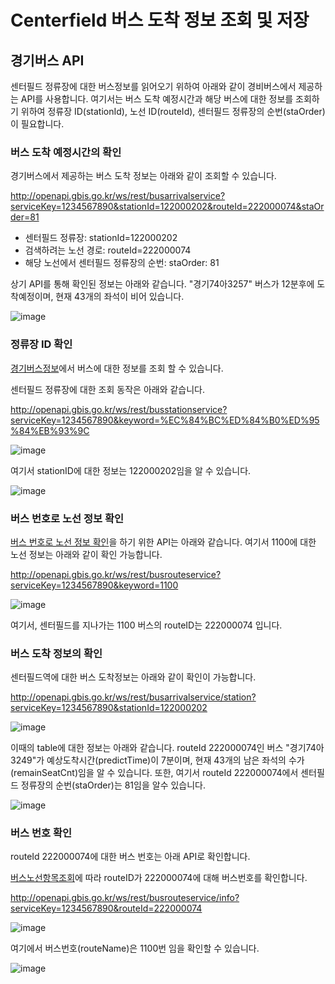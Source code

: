 
# Centerfield 버스 도착 정보 조회 및 저장

## 경기버스 API

센터필드 정류장에 대한 버스정보를 읽어오기 위하여 아래와 같이 경비버스에서 제공하는 API를 사용합니다. 여기서는 버스 도착 예정시간과 해당 버스에 대한 정보를 조회하기 위하여 정류장 ID(stationId), 노선 ID(routeId), 센터필드 정류장의 순번(staOrder)이 필요합니다. 


### 버스 도착 예정시간의 확인 

경기버스에서 제공하는 버스 도착 정보는 아래와 같이 조회할 수 있습니다. 

http://openapi.gbis.go.kr/ws/rest/busarrivalservice?serviceKey=1234567890&stationId=122000202&routeId=222000074&staOrder=81

- 센터필드 정류장: stationId=122000202
- 검색하려는 노선 경로: routeId=222000074
- 해당 노선에서 센터필드 정류장의 순번: staOrder: 81

상기 API를 통해 확인된 정보는 아래와 같습니다. "경기74아3257" 버스가 12분후에 도착예정이며, 현재 43개의 좌석이 비어 있습니다. 

![image](https://user-images.githubusercontent.com/52392004/162734910-16d8b31f-3ffd-428d-85d4-ce63a818c040.png)


### 정류장 ID 확인 

[경기버스정보](http://www.gbis.go.kr/gbis2014/publicService.action?cmd=mBusArrivalStation)에서 버스에 대한 정보를 조회 할 수 있습니다.

센터필드 정류장에 대한 조회 동작은 아래와 같습니다. 

http://openapi.gbis.go.kr/ws/rest/busstationservice?serviceKey=1234567890&keyword=%EC%84%BC%ED%84%B0%ED%95%84%EB%93%9C

![image](https://user-images.githubusercontent.com/52392004/162731065-7540a7f3-2f67-46e2-bd85-6b154c31c72d.png)

여기서 stationID에 대한 정보는 122000202임을 알 수 있습니다. 

![image](https://user-images.githubusercontent.com/52392004/162731202-df75f3ec-aa99-4d82-ac2e-e42fcf86a86b.png)


### 버스 번호로 노선 정보 확인

[버스 번호로 노선 정보 확인](http://www.gbis.go.kr/gbis2014/publicService.action?cmd=mBusRoute)을 하기 위한 API는 아래와 같습니다. 여기서 1100에 대한 노선 정보는 아래와 같이 확인 가능합니다. 

http://openapi.gbis.go.kr/ws/rest/busrouteservice?serviceKey=1234567890&keyword=1100

![image](https://user-images.githubusercontent.com/52392004/162917745-bb108b42-0abb-49ee-8ddc-205c6afa21d8.png)

여기서, 센터필드를 지나가는 1100 버스의 routeID는 222000074 입니다.


### 버스 도착 정보의 확인 

센터필드역에 대한 버스 도착정보는 아래와 같이 확인이 가능합니다. 

http://openapi.gbis.go.kr/ws/rest/busarrivalservice/station?serviceKey=1234567890&stationId=122000202

![image](https://user-images.githubusercontent.com/52392004/162731386-b14e976f-457d-4743-a895-c275b882725c.png)

이때의 table에 대한 정보는 아래와 같습니다. routeId 222000074인 버스 "경기74아3249"가 예상도착시간(predictTime)이 7분이며, 현재 43개의 남은 좌석의 수가(remainSeatCnt)임을 알 수 있습니다. 또한, 여기서 routeId 222000074에서 센터필드 정류장의 순번(staOrder)는 81임을 알수 있습니다.

![image](https://user-images.githubusercontent.com/52392004/162731466-f5a09ff9-bb7b-447d-ab6d-34f918214a44.png)


### 버스 번호 확인

routeId 222000074에 대한 버스 번호는 아래 API로 확인합니다. 

[버스노선항목조회](http://www.gbis.go.kr/gbis2014/publicService.action?cmd=mBusRouteInfo)에 따라 routeID가 222000074에 대해 버스번호를 확인합니다.

http://openapi.gbis.go.kr/ws/rest/busrouteservice/info?serviceKey=1234567890&routeId=222000074

![image](https://user-images.githubusercontent.com/52392004/162732645-d93c1f5d-dc1b-4ef6-9c93-6a483cd8fdda.png)

여기에서 버스번호(routeName)은 1100번 임을 확인할 수 있습니다. 

![image](https://user-images.githubusercontent.com/52392004/162732910-1f44e6b4-f3c1-4bb8-9df1-cde23c2c4da1.png)
